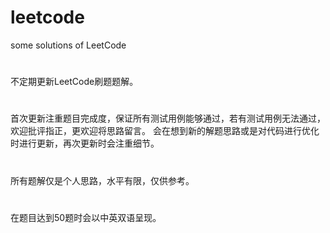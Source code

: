 # leetcode
some solutions of LeetCode

#
  不定期更新LeetCode刷题题解。

#
  首次更新注重题目完成度，保证所有测试用例能够通过，若有测试用例无法通过，欢迎批评指正，更欢迎将思路留言。
  会在想到新的解题思路或是对代码进行优化时进行更新，再次更新时会注重细节。
  
#
  所有题解仅是个人思路，水平有限，仅供参考。
  
#
  在题目达到50题时会以中英双语呈现。
